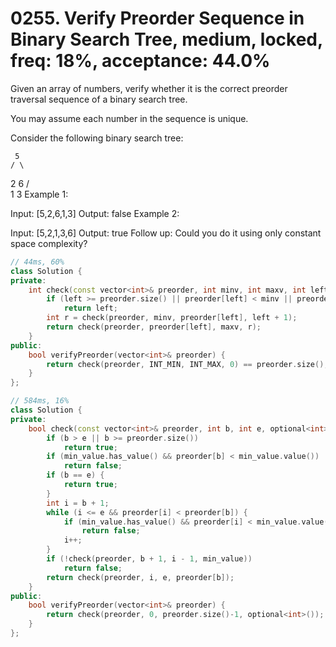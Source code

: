 # 0255. Verify Preorder Sequence in Binary Search Tree, medium, locked, freq: 18%, acceptance: 44.0%

Given an array of numbers, verify whether it is the correct preorder traversal sequence of a binary search tree.

You may assume each number in the sequence is unique.

Consider the following binary search tree: 

     5
    / \
   2   6
  / \
 1   3
Example 1:

Input: [5,2,6,1,3]
Output: false
Example 2:

Input: [5,2,1,3,6]
Output: true
Follow up:
Could you do it using only constant space complexity?

```c++
// 44ms, 60%
class Solution {
private:
    int check(const vector<int>& preorder, int minv, int maxv, int left) {
        if (left >= preorder.size() || preorder[left] < minv || preorder[left] > maxv)
            return left;
        int r = check(preorder, minv, preorder[left], left + 1);
        return check(preorder, preorder[left], maxv, r);
    }
public:
    bool verifyPreorder(vector<int>& preorder) {
        return check(preorder, INT_MIN, INT_MAX, 0) == preorder.size();
    }
};

// 584ms, 16%
class Solution {
private:
    bool check(const vector<int>& preorder, int b, int e, optional<int> min_value) {
        if (b > e || b >= preorder.size())
            return true;
        if (min_value.has_value() && preorder[b] < min_value.value())
            return false;
        if (b == e) {
            return true;
        }
        int i = b + 1;
        while (i <= e && preorder[i] < preorder[b]) {
            if (min_value.has_value() && preorder[i] < min_value.value())
                return false;
            i++;
        }
        if (!check(preorder, b + 1, i - 1, min_value))
            return false;
        return check(preorder, i, e, preorder[b]);
    }
public:
    bool verifyPreorder(vector<int>& preorder) {
        return check(preorder, 0, preorder.size()-1, optional<int>());
    }
};
```
